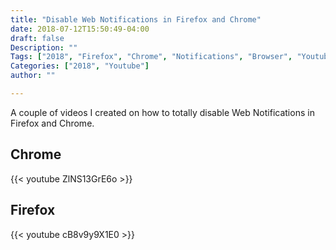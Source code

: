 ```yaml
---
title: "Disable Web Notifications in Firefox and Chrome"
date: 2018-07-12T15:50:49-04:00
draft: false
Description: ""
Tags: ["2018", "Firefox", "Chrome", "Notifications", "Browser", "Youtube"]
Categories: ["2018", "Youtube"]
author: ""

---
```


A couple of videos I created on how to totally disable Web Notifications in Firefox and Chrome.

## Chrome

{{< youtube ZlNS13GrE6o >}}

## Firefox

{{< youtube cB8v9y9X1E0 >}}